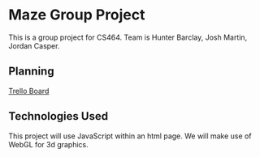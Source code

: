 # Maze Group Project
This is a group project for CS464. Team is Hunter Barclay, Josh Martin, Jordan Casper.

## Planning
[Trello Board](https://trello.com/b/FvLTHeI2/maze)

## Technologies Used
This project will use JavaScript within an html page. We will make use of WebGL for 3d graphics.


